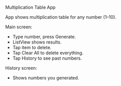 Multiplication Table App

App shows multiplication table for any number (1–10).

Main screen:
- Type number, press Generate.
- ListView shows results.
- Tap item to delete.
- Tap Clear All to delete everything.
- Tap History to see past numbers.

History screen:
- Shows numbers you generated.
